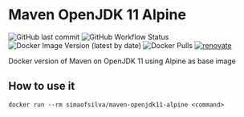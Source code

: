 # Maven OpenJDK 11 Alpine

![GitHub last commit](https://img.shields.io/github/last-commit/simao-silva/OpenJDK-11-alpine?style=for-the-badge)
![GitHub Workflow Status](https://img.shields.io/github/workflow/status/simao-silva/maven-OpenJDK-11-alpine/build%20and%20push%20image?style=for-the-badge)
![Docker Image Version (latest by date)](https://img.shields.io/docker/v/simaofsilva/maven-openjdk11-alpine?style=for-the-badge)
![Docker Pulls](https://img.shields.io/docker/pulls/simaofsilva/maven-openjdk11-alpine?style=for-the-badge)
[![renovate](https://img.shields.io/badge/renovate-enabled-brightgreen.svg?style=for-the-badge)](https://renovatebot.com)

Docker version of Maven on OpenJDK 11 using Alpine as base image

## How to use it

```shell
docker run --rm simaofsilva/maven-openjdk11-alpine <command>
```



[comment]: <> "* Build args emppty <https://benkyriakou.com/posts/docker-args-empty>"
